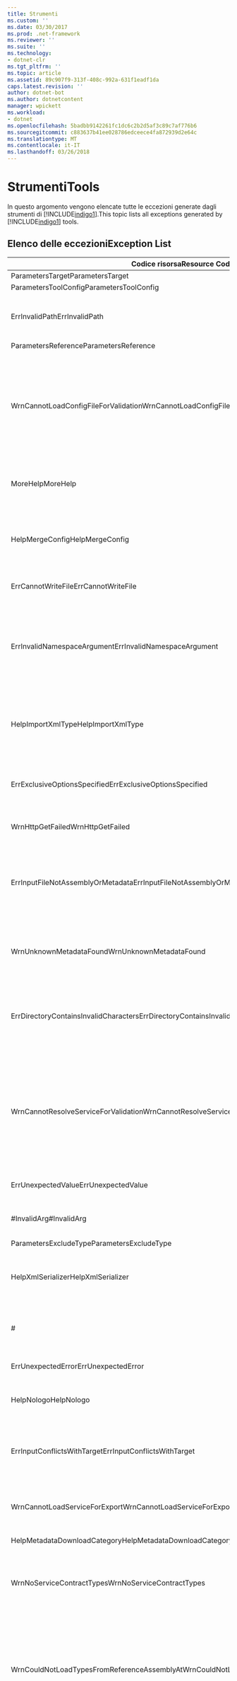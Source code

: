 ```yaml
---
title: Strumenti
ms.custom: ''
ms.date: 03/30/2017
ms.prod: .net-framework
ms.reviewer: ''
ms.suite: ''
ms.technology:
- dotnet-clr
ms.tgt_pltfrm: ''
ms.topic: article
ms.assetid: 89c907f9-313f-408c-992a-631f1eadf1da
caps.latest.revision: ''
author: dotnet-bot
ms.author: dotnetcontent
manager: wpickett
ms.workload:
- dotnet
ms.openlocfilehash: 5badbb9142261fc1dc6c2b2d5af3c89c7af776b6
ms.sourcegitcommit: c883637b41ee028786edceece4fa872939d2e64c
ms.translationtype: MT
ms.contentlocale: it-IT
ms.lasthandoff: 03/26/2018
---
```

# <a name="tools"></a><span data-ttu-id="0073a-102">Strumenti</span><span class="sxs-lookup"><span data-stu-id="0073a-102">Tools</span></span>
<span data-ttu-id="0073a-103">In questo argomento vengono elencate tutte le eccezioni generate dagli strumenti di [!INCLUDE[indigo1](../../../../../includes/indigo1-md.md)].</span><span class="sxs-lookup"><span data-stu-id="0073a-103">This topic lists all exceptions generated by [!INCLUDE[indigo1](../../../../../includes/indigo1-md.md)] tools.</span></span>  
  
## <a name="exception-list"></a><span data-ttu-id="0073a-104">Elenco delle eccezioni</span><span class="sxs-lookup"><span data-stu-id="0073a-104">Exception List</span></span>  
  
|<span data-ttu-id="0073a-105">Codice risorsa</span><span class="sxs-lookup"><span data-stu-id="0073a-105">Resource Code</span></span>|<span data-ttu-id="0073a-106">Stringa di risorsa</span><span class="sxs-lookup"><span data-stu-id="0073a-106">Resource String</span></span>|  
|-------------------|---------------------|  
|<span data-ttu-id="0073a-107">ParametersTarget</span><span class="sxs-lookup"><span data-stu-id="0073a-107">ParametersTarget</span></span>|<span data-ttu-id="0073a-108">\<enumerazione ></span><span class="sxs-lookup"><span data-stu-id="0073a-108">\<enum></span></span>|  
|<span data-ttu-id="0073a-109">ParametersToolConfig</span><span class="sxs-lookup"><span data-stu-id="0073a-109">ParametersToolConfig</span></span>|<span data-ttu-id="0073a-110">\<configFile></span><span class="sxs-lookup"><span data-stu-id="0073a-110">\<configFile></span></span>|  
|<span data-ttu-id="0073a-111">ErrInvalidPath</span><span class="sxs-lookup"><span data-stu-id="0073a-111">ErrInvalidPath</span></span>|<span data-ttu-id="0073a-112">Il percorso specificato non è valido.</span><span class="sxs-lookup"><span data-stu-id="0073a-112">The specified is an invalid path.</span></span> <span data-ttu-id="0073a-113">Controllare l'argomento specificato.</span><span class="sxs-lookup"><span data-stu-id="0073a-113">Check the specified argument.</span></span>|  
|<span data-ttu-id="0073a-114">ParametersReference</span><span class="sxs-lookup"><span data-stu-id="0073a-114">ParametersReference</span></span>|<span data-ttu-id="0073a-115">\<percorso del file ></span><span class="sxs-lookup"><span data-stu-id="0073a-115">\<file path></span></span>|  
|<span data-ttu-id="0073a-116">WrnCannotLoadConfigFileForValidation</span><span class="sxs-lookup"><span data-stu-id="0073a-116">WrnCannotLoadConfigFileForValidation</span></span>|<span data-ttu-id="0073a-117">Si è verificato un errore durante l'elaborazione del file di configurazione caricato dal percorso specificato.</span><span class="sxs-lookup"><span data-stu-id="0073a-117">An error occurred while processing the configuration file loaded from the specified location.</span></span> <span data-ttu-id="0073a-118">Non è possibile convalidare i servizi definiti in questo file di configurazione.</span><span class="sxs-lookup"><span data-stu-id="0073a-118">Services that are defined in this configuration file cannot be validated.</span></span>|  
|<span data-ttu-id="0073a-119">MoreHelp</span><span class="sxs-lookup"><span data-stu-id="0073a-119">MoreHelp</span></span>|<span data-ttu-id="0073a-120">Per ulteriori informazioni, digitare "svcutil" con gli argomenti specificati.</span><span class="sxs-lookup"><span data-stu-id="0073a-120">For more help, type "svcutil" with the specified arguments.</span></span>|  
|<span data-ttu-id="0073a-121">HelpMergeConfig</span><span class="sxs-lookup"><span data-stu-id="0073a-121">HelpMergeConfig</span></span>|<span data-ttu-id="0073a-122">Determina l'incorporazione della configurazione generata in un file esistente anziché la sovrascrittura del file esistente.</span><span class="sxs-lookup"><span data-stu-id="0073a-122">Causes the generated configuration to be merged into an existing file instead of overwriting the existing file.</span></span>|  
|<span data-ttu-id="0073a-123">ErrCannotWriteFile</span><span class="sxs-lookup"><span data-stu-id="0073a-123">ErrCannotWriteFile</span></span>|<span data-ttu-id="0073a-124">Non è possibile scrivere in un file di output.</span><span class="sxs-lookup"><span data-stu-id="0073a-124">Cannot write to an output file.</span></span>|  
|<span data-ttu-id="0073a-125">ErrInvalidNamespaceArgument</span><span class="sxs-lookup"><span data-stu-id="0073a-125">ErrInvalidNamespaceArgument</span></span>|<span data-ttu-id="0073a-126">Il valore non valido specificato è stato passato all'opzione specificata.</span><span class="sxs-lookup"><span data-stu-id="0073a-126">The specified invalid value was passed to the specified option.</span></span> <span data-ttu-id="0073a-127">Specificare una coppia spazio dei nomi di destinazione e spazio dei nomi CLR delimitata da virgole.</span><span class="sxs-lookup"><span data-stu-id="0073a-127">Specify a comma-separated target namespace and CLR namespace pair.</span></span>|  
|<span data-ttu-id="0073a-128">HelpImportXmlType</span><span class="sxs-lookup"><span data-stu-id="0073a-128">HelpImportXmlType</span></span>|<span data-ttu-id="0073a-129">Configura il serializzatore DataContract per l'importazione di tipi diversi da DataContract come tipi IXmlSerializable.</span><span class="sxs-lookup"><span data-stu-id="0073a-129">Configures the DataContract serializer to import non-DataContract types as IXmlSerializable types.</span></span>|  
|<span data-ttu-id="0073a-130">ErrExclusiveOptionsSpecified</span><span class="sxs-lookup"><span data-stu-id="0073a-130">ErrExclusiveOptionsSpecified</span></span>|<span data-ttu-id="0073a-131">È impossibile utilizzare l'opzione specificata se è stata indicata un'altra opzione.</span><span class="sxs-lookup"><span data-stu-id="0073a-131">The specified option cannot be used when the other specified option has been specified.</span></span>|  
|<span data-ttu-id="0073a-132">WrnHttpGetFailed</span><span class="sxs-lookup"><span data-stu-id="0073a-132">WrnHttpGetFailed</span></span>|<span data-ttu-id="0073a-133">Error GET HTTP con l'URI specificato.</span><span class="sxs-lookup"><span data-stu-id="0073a-133">HTTP GET Error with the specified URI.</span></span>|  
|<span data-ttu-id="0073a-134">ErrInputFileNotAssemblyOrMetadata</span><span class="sxs-lookup"><span data-stu-id="0073a-134">ErrInputFileNotAssemblyOrMetadata</span></span>|<span data-ttu-id="0073a-135">Il file nel percorso specificato letto tramite l'argomento di input indicato non sembra essere un file di metadati XML né un assembly valido.</span><span class="sxs-lookup"><span data-stu-id="0073a-135">The file at the specified location read via the specified input argument does not appear to be an XML metadata file or a valid assembly.</span></span>|  
|<span data-ttu-id="0073a-136">WrnUnknownMetadataFound</span><span class="sxs-lookup"><span data-stu-id="0073a-136">WrnUnknownMetadataFound</span></span>|<span data-ttu-id="0073a-137">È impossibile salvare un documento dei metadati non riconosciuto del tipo specificato.</span><span class="sxs-lookup"><span data-stu-id="0073a-137">Cannot save unrecognized metadata document of the specified type.</span></span>|  
|<span data-ttu-id="0073a-138">ErrDirectoryContainsInvalidCharacters</span><span class="sxs-lookup"><span data-stu-id="0073a-138">ErrDirectoryContainsInvalidCharacters</span></span>|<span data-ttu-id="0073a-139">Il valore non valido specificato è stato passato all'opzione specificata.</span><span class="sxs-lookup"><span data-stu-id="0073a-139">The specified invalid value was passed to the specified option.</span></span> <span data-ttu-id="0073a-140">Il carattere indicato non è consentito in un percorso.</span><span class="sxs-lookup"><span data-stu-id="0073a-140">The specified character is not permitted in a path.</span></span>|  
|<span data-ttu-id="0073a-141">WrnCannotResolveServiceForValidation</span><span class="sxs-lookup"><span data-stu-id="0073a-141">WrnCannotResolveServiceForValidation</span></span>|<span data-ttu-id="0073a-142">È impossibile caricare un servizio con il configName specificato.</span><span class="sxs-lookup"><span data-stu-id="0073a-142">Unable to load a service with the specified configName.</span></span> <span data-ttu-id="0073a-143">Per convalidare un servizio, specificare l'assembly contenente il tipo di servizio e un eseguibile con la configurazione per questo servizio.</span><span class="sxs-lookup"><span data-stu-id="0073a-143">To validate a service, provide both the assembly that contains the service type and an executable with the configuration for this service.</span></span>|  
|<span data-ttu-id="0073a-144">ErrUnexpectedValue</span><span class="sxs-lookup"><span data-stu-id="0073a-144">ErrUnexpectedValue</span></span>|<span data-ttu-id="0073a-145">L'opzione specificata non supporta valori.</span><span class="sxs-lookup"><span data-stu-id="0073a-145">The specified option does not support any values.</span></span>|  
|<span data-ttu-id="0073a-146">#InvalidArg</span><span class="sxs-lookup"><span data-stu-id="0073a-146">#InvalidArg</span></span>|<span data-ttu-id="0073a-147">Nell'oggetto specificato è contenuto un argomento non valido.</span><span class="sxs-lookup"><span data-stu-id="0073a-147">The specified contains an invalid argument.</span></span>|  
|<span data-ttu-id="0073a-148">ParametersExcludeType</span><span class="sxs-lookup"><span data-stu-id="0073a-148">ParametersExcludeType</span></span>|<span data-ttu-id="0073a-149">\<type></span><span class="sxs-lookup"><span data-stu-id="0073a-149">\<type></span></span>|  
|<span data-ttu-id="0073a-150">HelpXmlSerializer</span><span class="sxs-lookup"><span data-stu-id="0073a-150">HelpXmlSerializer</span></span>|<span data-ttu-id="0073a-151">Generare tipi di dati che utilizzano XmlSerializer per la serializzazione e la deserializzazione.</span><span class="sxs-lookup"><span data-stu-id="0073a-151">Generate data types that use the XmlSerializer for serialization and deserialization.</span></span>|  
|#|---------------------------------------------------------------------------------------------------------------------=|  
|<span data-ttu-id="0073a-152">ErrUnexpectedError</span><span class="sxs-lookup"><span data-stu-id="0073a-152">ErrUnexpectedError</span></span>|<span data-ttu-id="0073a-153">Si è verificato un errore nello strumento.</span><span class="sxs-lookup"><span data-stu-id="0073a-153">An error occurred in the tool.</span></span>|  
|<span data-ttu-id="0073a-154">HelpNologo</span><span class="sxs-lookup"><span data-stu-id="0073a-154">HelpNologo</span></span>|<span data-ttu-id="0073a-155">Le informazioni di copyright e il messaggio di avvio non sono visualizzati.</span><span class="sxs-lookup"><span data-stu-id="0073a-155">The copyright and banner message is suppressed.</span></span>|  
|<span data-ttu-id="0073a-156">ErrInputConflictsWithTarget</span><span class="sxs-lookup"><span data-stu-id="0073a-156">ErrInputConflictsWithTarget</span></span>|<span data-ttu-id="0073a-157">Il tipo di input letto dall'opzione specificata non è supportato con l'opzione indicata impostata sul valore dato.</span><span class="sxs-lookup"><span data-stu-id="0073a-157">The type of input read from the specified is not supported with the specified option set to the specified value.</span></span>|  
|<span data-ttu-id="0073a-158">WrnCannotLoadServiceForExport</span><span class="sxs-lookup"><span data-stu-id="0073a-158">WrnCannotLoadServiceForExport</span></span>|<span data-ttu-id="0073a-159">Si è verificato un errore durante il caricamento del tipo di servizio da esportare.</span><span class="sxs-lookup"><span data-stu-id="0073a-159">An error occurred while loading the service type to be exported.</span></span>|  
|<span data-ttu-id="0073a-160">HelpMetadataDownloadCategory</span><span class="sxs-lookup"><span data-stu-id="0073a-160">HelpMetadataDownloadCategory</span></span>|<span data-ttu-id="0073a-161">- = DOWNLOAD DEI METADATI = -</span><span class="sxs-lookup"><span data-stu-id="0073a-161">-= METADATA DOWNLOAD =-</span></span>|  
|<span data-ttu-id="0073a-162">WrnNoServiceContractTypes</span><span class="sxs-lookup"><span data-stu-id="0073a-162">WrnNoServiceContractTypes</span></span>|<span data-ttu-id="0073a-163">È impossibile generare tipi XmlSerializer per l'assembly specificato.</span><span class="sxs-lookup"><span data-stu-id="0073a-163">Cannot generate XmlSerializer types for the specified assembly.</span></span> <span data-ttu-id="0073a-164">Nessun tipo di contratto di servizio trovato.</span><span class="sxs-lookup"><span data-stu-id="0073a-164">No service contract types were found.</span></span>|  
|<span data-ttu-id="0073a-165">WrnCouldNotLoadTypesFromReferenceAssemblyAt</span><span class="sxs-lookup"><span data-stu-id="0073a-165">WrnCouldNotLoadTypesFromReferenceAssemblyAt</span></span>|<span data-ttu-id="0073a-166">Si è verificato un errore durante il caricamento di tipi in un assembly caricato dal percorso specificato.</span><span class="sxs-lookup"><span data-stu-id="0073a-166">An error occurred while loading types in an assembly that was loaded from the specified.</span></span> <span data-ttu-id="0073a-167">Alcuni tipi contenuti nell'assembly non sono stati caricati e non sono disponibli per lo strumento.</span><span class="sxs-lookup"><span data-stu-id="0073a-167">Some types in the assembly cannot be loaded and are unavailable to the tool.</span></span>|  
|<span data-ttu-id="0073a-168">ErrDirectoryPointsToAFile</span><span class="sxs-lookup"><span data-stu-id="0073a-168">ErrDirectoryPointsToAFile</span></span>|<span data-ttu-id="0073a-169">Il valore non valido specificato è stato passato all'opzione specificata.</span><span class="sxs-lookup"><span data-stu-id="0073a-169">The specified invalid value was passed to the specified option.</span></span> <span data-ttu-id="0073a-170">Il valore specificato è un percorso a un file.</span><span class="sxs-lookup"><span data-stu-id="0073a-170">The specified value is a path to a file.</span></span>|  
|<span data-ttu-id="0073a-171">Error</span><span class="sxs-lookup"><span data-stu-id="0073a-171">Error</span></span>|<span data-ttu-id="0073a-172">Errore:</span><span class="sxs-lookup"><span data-stu-id="0073a-172">Error:</span></span>|  
|<span data-ttu-id="0073a-173">ErrDuplicateReferenceValues</span><span class="sxs-lookup"><span data-stu-id="0073a-173">ErrDuplicateReferenceValues</span></span>|<span data-ttu-id="0073a-174">L'assembly specificato è stato caricato due volte utilizzando l'opzione indicata.</span><span class="sxs-lookup"><span data-stu-id="0073a-174">The specified assembly was loaded twice using the specified option.</span></span> <span data-ttu-id="0073a-175">Un assembly può essere usato come riferimento solo una volta.</span><span class="sxs-lookup"><span data-stu-id="0073a-175">An assembly can only be reference once.</span></span>|  
|<span data-ttu-id="0073a-176">WrnNoXmlSerializerOperationBehavior</span><span class="sxs-lookup"><span data-stu-id="0073a-176">WrnNoXmlSerializerOperationBehavior</span></span>|<span data-ttu-id="0073a-177">È impossibile generare XmlSerializer per l'assembly specificato.</span><span class="sxs-lookup"><span data-stu-id="0073a-177">Cannot generate XmlSerializer for the specified assembly.</span></span> <span data-ttu-id="0073a-178">Nessun contratto di servizio nell'assembly dispone di un'operazione con XmlSerializerOperationBehavior.</span><span class="sxs-lookup"><span data-stu-id="0073a-178">No service contract in the assembly has an operation with XmlSerializerOperationBehavior.</span></span>|  
|<span data-ttu-id="0073a-179">ErrCannotCreateDirectory</span><span class="sxs-lookup"><span data-stu-id="0073a-179">ErrCannotCreateDirectory</span></span>|<span data-ttu-id="0073a-180">È impossibile creare la directory specificata.</span><span class="sxs-lookup"><span data-stu-id="0073a-180">Cannot create the specified directory.</span></span>|  
|<span data-ttu-id="0073a-181">ErrCouldNotLoadTypesFromAssemblyAt</span><span class="sxs-lookup"><span data-stu-id="0073a-181">ErrCouldNotLoadTypesFromAssemblyAt</span></span>|<span data-ttu-id="0073a-182">È impossibile caricare tutti i tipi nell'assembly specificato.</span><span class="sxs-lookup"><span data-stu-id="0073a-182">Cannot load any types in the specified assembly.</span></span>|  
|<span data-ttu-id="0073a-183">ErrUnknownSwitch</span><span class="sxs-lookup"><span data-stu-id="0073a-183">ErrUnknownSwitch</span></span>|<span data-ttu-id="0073a-184">L'opzione specificata non è riconosciuta.</span><span class="sxs-lookup"><span data-stu-id="0073a-184">The specified switch is an unrecognized option.</span></span>|  
|<span data-ttu-id="0073a-185">Logo</span><span class="sxs-lookup"><span data-stu-id="0073a-185">Logo</span></span>|<span data-ttu-id="0073a-186">Il logo dello strumento è "Microsoft ® Servizio Modello Metadati Strumento" con numero di versione.</span><span class="sxs-lookup"><span data-stu-id="0073a-186">The logo of the tool is "Microsoft ® Service Model Metadata Tool" with version.</span></span>|  
|<span data-ttu-id="0073a-187">NoCodeWasGenerated</span><span class="sxs-lookup"><span data-stu-id="0073a-187">NoCodeWasGenerated</span></span>|<span data-ttu-id="0073a-188">Il codice non è stato generato.</span><span class="sxs-lookup"><span data-stu-id="0073a-188">No code was generated.</span></span><br /><br /> <span data-ttu-id="0073a-189">Se si stava tentando di creare un client, ciò può essere dovuto al fatto che i documenti dei metadati non contengono contratti o servizi validi</span><span class="sxs-lookup"><span data-stu-id="0073a-189">If you were trying to generate a client, this could be because the metadata documents did not contain any valid contracts or services</span></span><br /><br /> <span data-ttu-id="0073a-190">oppure tutti i contratti/servizi sono presenti negli assembly di riferimento.</span><span class="sxs-lookup"><span data-stu-id="0073a-190">or because all contracts/services were discovered to exist in reference assemblies.</span></span> <span data-ttu-id="0073a-191">Verificare di aver passato tutti i documenti dei metadati allo strumento.</span><span class="sxs-lookup"><span data-stu-id="0073a-191">Verify that you passed all the metadata documents to the tool.</span></span>|  
|<span data-ttu-id="0073a-192">WrnUnableToLoadContractForSGen</span><span class="sxs-lookup"><span data-stu-id="0073a-192">WrnUnableToLoadContractForSGen</span></span>|<span data-ttu-id="0073a-193">Si è verificato un errore durante il caricamento di un tipo di contratto.</span><span class="sxs-lookup"><span data-stu-id="0073a-193">An error occurred while loading a contract type.</span></span> <span data-ttu-id="0073a-194">È impossibile generare il tipo XmlSerializer per questo contratto.</span><span class="sxs-lookup"><span data-stu-id="0073a-194">Cannot generate the XmlSerializer type for this contract.</span></span> <span data-ttu-id="0073a-195">Il tipo e i dettagli sono specificati.</span><span class="sxs-lookup"><span data-stu-id="0073a-195">The type and details are specified.</span></span>|  
|<span data-ttu-id="0073a-196">WrnOptionConflictsWithInput</span><span class="sxs-lookup"><span data-stu-id="0073a-196">WrnOptionConflictsWithInput</span></span>|<span data-ttu-id="0073a-197">È impossibile utilizzare l'opzione specificata con più assembly di input.</span><span class="sxs-lookup"><span data-stu-id="0073a-197">The specified option cannot be used with multiple input assemblies.</span></span> <span data-ttu-id="0073a-198">L'opzione specificata viene ignorata.</span><span class="sxs-lookup"><span data-stu-id="0073a-198">The specified option is ignored.</span></span>|  
|<span data-ttu-id="0073a-199">ErrUnableToImportMetadata</span><span class="sxs-lookup"><span data-stu-id="0073a-199">ErrUnableToImportMetadata</span></span>|<span data-ttu-id="0073a-200">Si è verificato un errore critico durante il tentativo di importazione dei metadati.</span><span class="sxs-lookup"><span data-stu-id="0073a-200">A critical error occurred while attempting to import metadata.</span></span>|  
|<span data-ttu-id="0073a-201">ErrInvalidSerializer</span><span class="sxs-lookup"><span data-stu-id="0073a-201">ErrInvalidSerializer</span></span>|<span data-ttu-id="0073a-202">Un valore non valido del serializzatore è stato passato all'opzione specificata.</span><span class="sxs-lookup"><span data-stu-id="0073a-202">An invalid serializer value was passed to the specified option.</span></span> <span data-ttu-id="0073a-203">I serializzatori supportati sono specificati.</span><span class="sxs-lookup"><span data-stu-id="0073a-203">The supported serializers are specified.</span></span>|  
|<span data-ttu-id="0073a-204">SavingDownloadedMetadata</span><span class="sxs-lookup"><span data-stu-id="0073a-204">SavingDownloadedMetadata</span></span>|<span data-ttu-id="0073a-205">Salvataggio dei file di metadati scaricati in corso.</span><span class="sxs-lookup"><span data-stu-id="0073a-205">Saving downloaded metadata files...</span></span>|  
|<span data-ttu-id="0073a-206">WrnNoConfigForServices</span><span class="sxs-lookup"><span data-stu-id="0073a-206">WrnNoConfigForServices</span></span>|<span data-ttu-id="0073a-207">Nessuno degli assembly passati sono file eseguibili con file di configurazione oppure nessuno dei file di configurazione contiene servizi con il nome di configurazione specificato.</span><span class="sxs-lookup"><span data-stu-id="0073a-207">None of the assemblies passed were executables with configuration file or none of the configuration files contained services with the specified configuration name.</span></span>|  
|<span data-ttu-id="0073a-208">ErrInputConflictsWithOption</span><span class="sxs-lookup"><span data-stu-id="0073a-208">ErrInputConflictsWithOption</span></span>|<span data-ttu-id="0073a-209">L'input letto dall'opzione specificata non può essere utilizzato con l'opzione indicata perché implica modalità diverse di funzionamento dello strumento.</span><span class="sxs-lookup"><span data-stu-id="0073a-209">The input read from the specified cannot be used with the specified option because they imply different modes of tool operation.</span></span>|  
|<span data-ttu-id="0073a-210">ErrUnableToExportEndpoints</span><span class="sxs-lookup"><span data-stu-id="0073a-210">ErrUnableToExportEndpoints</span></span>|<span data-ttu-id="0073a-211">Si è verificato un errore durante l'esportazione del tipo di servizio specificato.</span><span class="sxs-lookup"><span data-stu-id="0073a-211">An error occurred while exporting the specified service type.</span></span>|  
|<span data-ttu-id="0073a-212">ErrInputSchemaParseError</span><span class="sxs-lookup"><span data-stu-id="0073a-212">ErrInputSchemaParseError</span></span>|<span data-ttu-id="0073a-213">Si è verificato un errore di analisi dell'XML Schema durante la lettura dell'elemento specificato.</span><span class="sxs-lookup"><span data-stu-id="0073a-213">An XML schema parsing error occurred while reading the specified.</span></span> <span data-ttu-id="0073a-214">Verificare che il formato del file XML sia corretto e valido.</span><span class="sxs-lookup"><span data-stu-id="0073a-214">Verify that the XML is both well-formed and valid.</span></span>|  
|<span data-ttu-id="0073a-215">ErrInputPolicyParseError</span><span class="sxs-lookup"><span data-stu-id="0073a-215">ErrInputPolicyParseError</span></span>|<span data-ttu-id="0073a-216">Si è verificato un errore di analisi WS-Policy durante la lettura dell'elemento specificato.</span><span class="sxs-lookup"><span data-stu-id="0073a-216">A WS-Policy parsing error occurred while reading the specified.</span></span> <span data-ttu-id="0073a-217">Verificare che il formato del file XML sia corretto e valido.</span><span class="sxs-lookup"><span data-stu-id="0073a-217">Verify that the XML is both well-formed and valid.</span></span>|  
|<span data-ttu-id="0073a-218">ErrUnableToLoadReferenceType</span><span class="sxs-lookup"><span data-stu-id="0073a-218">ErrUnableToLoadReferenceType</span></span>|<span data-ttu-id="0073a-219">Si è verificato un errore durante il caricamento di un tipo di contratto di riferimento.</span><span class="sxs-lookup"><span data-stu-id="0073a-219">An error occurred while loading a referenced contract type.</span></span> <span data-ttu-id="0073a-220">Il tipo specificato viene ignorato.</span><span class="sxs-lookup"><span data-stu-id="0073a-220">This specified type is ignored.</span></span>|  
|<span data-ttu-id="0073a-221">WrnCannotLoadServiceForValidation</span><span class="sxs-lookup"><span data-stu-id="0073a-221">WrnCannotLoadServiceForValidation</span></span>|<span data-ttu-id="0073a-222">Si è verificato un errore durante il caricamento del servizio da convalidare.</span><span class="sxs-lookup"><span data-stu-id="0073a-222">An error occurred while loading the service to be validated.</span></span> <span data-ttu-id="0073a-223">Il tipo e i dettagli sono specificati.</span><span class="sxs-lookup"><span data-stu-id="0073a-223">The type and details are specified.</span></span>|  
|<span data-ttu-id="0073a-224">HelpCodeGenerationCategory</span><span class="sxs-lookup"><span data-stu-id="0073a-224">HelpCodeGenerationCategory</span></span>|<span data-ttu-id="0073a-225">-= GENERAZIONE DI CODICE =-</span><span class="sxs-lookup"><span data-stu-id="0073a-225">-= CODE GENERATION =-</span></span>|  
|<span data-ttu-id="0073a-226">RetreivingMetadataWithMexAndDisco</span><span class="sxs-lookup"><span data-stu-id="0073a-226">RetreivingMetadataWithMexAndDisco</span></span>|<span data-ttu-id="0073a-227">Tentativo di download dei metadati dalla posizione specificata utilizzando WS-Metadati Exchange o DISCO.</span><span class="sxs-lookup"><span data-stu-id="0073a-227">Attempting to download metadata from the specified using WS-Metadata Exchange or DISCO.</span></span>|  
|<span data-ttu-id="0073a-228">ErrGeneralSchemaValidation</span><span class="sxs-lookup"><span data-stu-id="0073a-228">ErrGeneralSchemaValidation</span></span>|<span data-ttu-id="0073a-229">Si è verificato un errore durante la verifica di schemi XML generati durante l'esportazione.</span><span class="sxs-lookup"><span data-stu-id="0073a-229">An error occurred while verifying XML schemas that were generated during export.</span></span>|  
|<span data-ttu-id="0073a-230">ParametersDirectory</span><span class="sxs-lookup"><span data-stu-id="0073a-230">ParametersDirectory</span></span>|<span data-ttu-id="0073a-231">\<directory></span><span class="sxs-lookup"><span data-stu-id="0073a-231">\<directory></span></span>|  
|<span data-ttu-id="0073a-232">ErrCannotLoadSpecifiedType</span><span class="sxs-lookup"><span data-stu-id="0073a-232">ErrCannotLoadSpecifiedType</span></span>|<span data-ttu-id="0073a-233">Nessun tipo può essere caricato per il valore specificato passato all'opzione indicata.</span><span class="sxs-lookup"><span data-stu-id="0073a-233">No type can be loaded for the specified value that was passed to the specified option.</span></span> <span data-ttu-id="0073a-234">Assicurarsi che l'assembly al quale appartiene questo tipo venga specificato utilizzando l'opzione indicata.</span><span class="sxs-lookup"><span data-stu-id="0073a-234">Ensure that the assembly that this type belongs to is specified using the specified option.</span></span>|  
|<span data-ttu-id="0073a-235">ErrOptionModeConflict</span><span class="sxs-lookup"><span data-stu-id="0073a-235">ErrOptionModeConflict</span></span>|<span data-ttu-id="0073a-236">L'opzione specificata non può essere utilizzata con l'altra opzione perché implicano tipi di output diversi.</span><span class="sxs-lookup"><span data-stu-id="0073a-236">The specified option cannot be used with the specified option because they imply different output types.</span></span>|  
|<span data-ttu-id="0073a-237">ErrIsNotAnAssembly</span><span class="sxs-lookup"><span data-stu-id="0073a-237">ErrIsNotAnAssembly</span></span>|<span data-ttu-id="0073a-238">È stato impossibile caricare l'elemento specificato come assembly.</span><span class="sxs-lookup"><span data-stu-id="0073a-238">Cannot load the specified as an assembly.</span></span> <span data-ttu-id="0073a-239">Verificare che il file sia un assembly .NET.</span><span class="sxs-lookup"><span data-stu-id="0073a-239">Verify that this file is a .NET assembly.</span></span>|  
|<span data-ttu-id="0073a-240">ErrInputConflictsWithMode</span><span class="sxs-lookup"><span data-stu-id="0073a-240">ErrInputConflictsWithMode</span></span>|<span data-ttu-id="0073a-241">L'input letto dall'elemento specificato non è coerente con le altre opzioni.</span><span class="sxs-lookup"><span data-stu-id="0073a-241">The input read from the specified is inconsistent with other options.</span></span>|  
|<span data-ttu-id="0073a-242">ErrDuplicateValuePassedToTypeArg</span><span class="sxs-lookup"><span data-stu-id="0073a-242">ErrDuplicateValuePassedToTypeArg</span></span>|<span data-ttu-id="0073a-243">Il valore specificato è stato passato più volte all'opzione indicata.</span><span class="sxs-lookup"><span data-stu-id="0073a-243">The specified value was passed to the specified option multiple times.</span></span> <span data-ttu-id="0073a-244">Ogni tipo può essere specificato una sola volta.</span><span class="sxs-lookup"><span data-stu-id="0073a-244">Each type can be specified only once.</span></span>|  
|<span data-ttu-id="0073a-245">ErrInputEPRFileParseError</span><span class="sxs-lookup"><span data-stu-id="0073a-245">ErrInputEPRFileParseError</span></span>|<span data-ttu-id="0073a-246">È impossibile leggere il riferimento all'endpoint dall'elemento specificato.</span><span class="sxs-lookup"><span data-stu-id="0073a-246">Cannot read the endpoint reference from the specified.</span></span> <span data-ttu-id="0073a-247">Verificare che il formato del file XML sia corretto e valido.</span><span class="sxs-lookup"><span data-stu-id="0073a-247">Verify that the XML is both well-formed and valid.</span></span>|  
|<span data-ttu-id="0073a-248">ErrCouldNotCreateCodeProvider</span><span class="sxs-lookup"><span data-stu-id="0073a-248">ErrCouldNotCreateCodeProvider</span></span>|<span data-ttu-id="0073a-249">È impossibile creare un provider di codice per il valore specificato, passato all'argomento /{1}.</span><span class="sxs-lookup"><span data-stu-id="0073a-249">A code provider cannot be created for the specified value, that was passed to the /{1} argument.</span></span> <span data-ttu-id="0073a-250">Verificare che il provider di codice sia installato e configurato correttamente.</span><span class="sxs-lookup"><span data-stu-id="0073a-250">Verify that the code provider is properly installed and configured.</span></span>|  
|<span data-ttu-id="0073a-251">ErrPathTooLongDirOnly</span><span class="sxs-lookup"><span data-stu-id="0073a-251">ErrPathTooLongDirOnly</span></span>|<span data-ttu-id="0073a-252">Il percorso risultante specificato è troppo lungo.</span><span class="sxs-lookup"><span data-stu-id="0073a-252">The resultant specified path is too long.</span></span> <span data-ttu-id="0073a-253">Consultare l'argomento specificato.</span><span class="sxs-lookup"><span data-stu-id="0073a-253">Review the specified argument.</span></span>|  
|<span data-ttu-id="0073a-254">HelpDataContractSerializer</span><span class="sxs-lookup"><span data-stu-id="0073a-254">HelpDataContractSerializer</span></span>|<span data-ttu-id="0073a-255">Generare tipi di dati che utilizzano DataContract Serializer per la serializzazione e la deserializzazione.</span><span class="sxs-lookup"><span data-stu-id="0073a-255">Generate data types that use the DataContract Serializer for serialization and deserialization.</span></span>|  
|<span data-ttu-id="0073a-256">ErrUnableToExportEndpoint</span><span class="sxs-lookup"><span data-stu-id="0073a-256">ErrUnableToExportEndpoint</span></span>|<span data-ttu-id="0073a-257">Si è verificato un errore durante l'esportazione del nome dell'endpoint specificato nello spazio dei nomi indicato nel tipo di servizio specificato trovato nel file di configurazione caricato per l'assembly.</span><span class="sxs-lookup"><span data-stu-id="0073a-257">An error occurred while exporting the specified  endpoint name in the specified namespace in the specified  service type found in the configuration file loaded for the assembly.</span></span>|  
|<span data-ttu-id="0073a-258">HelpUsage1</span><span class="sxs-lookup"><span data-stu-id="0073a-258">HelpUsage1</span></span>|<span data-ttu-id="0073a-259">Visualizza l'utilizzo della Guida.</span><span class="sxs-lookup"><span data-stu-id="0073a-259">Displays help usage.</span></span>|  
|<span data-ttu-id="0073a-260">HelpUsage2</span><span class="sxs-lookup"><span data-stu-id="0073a-260">HelpUsage2</span></span>|<span data-ttu-id="0073a-261">Visualizza l'utilizzo della Guida.</span><span class="sxs-lookup"><span data-stu-id="0073a-261">Displays help usage.</span></span>|  
|<span data-ttu-id="0073a-262">HelpUsage3</span><span class="sxs-lookup"><span data-stu-id="0073a-262">HelpUsage3</span></span>|<span data-ttu-id="0073a-263">Visualizza l'utilizzo della Guida.</span><span class="sxs-lookup"><span data-stu-id="0073a-263">Displays help usage.</span></span>|  
|<span data-ttu-id="0073a-264">HelpUsage4</span><span class="sxs-lookup"><span data-stu-id="0073a-264">HelpUsage4</span></span>|<span data-ttu-id="0073a-265">Visualizza l'utilizzo della Guida.</span><span class="sxs-lookup"><span data-stu-id="0073a-265">Displays help usage.</span></span>|  
|<span data-ttu-id="0073a-266">HelpUsage5</span><span class="sxs-lookup"><span data-stu-id="0073a-266">HelpUsage5</span></span>|<span data-ttu-id="0073a-267">Visualizza l'utilizzo della Guida.</span><span class="sxs-lookup"><span data-stu-id="0073a-267">Displays help usage.</span></span>|  
|<span data-ttu-id="0073a-268">ErrDirectoryNotFound</span><span class="sxs-lookup"><span data-stu-id="0073a-268">ErrDirectoryNotFound</span></span>|<span data-ttu-id="0073a-269">Non è possibile trovare la directory specificata.</span><span class="sxs-lookup"><span data-stu-id="0073a-269">The specified directory cannot be found.</span></span> <span data-ttu-id="0073a-270">Verificare che la directory esista e che si disponga delle autorizzazioni appropriate per accedervi.</span><span class="sxs-lookup"><span data-stu-id="0073a-270">Verify that the directory exists and that you have the appropriate permissions to read it.</span></span>|  
|<span data-ttu-id="0073a-271">ErrUnableToLoadFile</span><span class="sxs-lookup"><span data-stu-id="0073a-271">ErrUnableToLoadFile</span></span>|<span data-ttu-id="0073a-272">È impossibile leggere il file specificato.</span><span class="sxs-lookup"><span data-stu-id="0073a-272">Cannot read the specified file.</span></span>|  
|<span data-ttu-id="0073a-273">ErrNoFilesFound</span><span class="sxs-lookup"><span data-stu-id="0073a-273">ErrNoFilesFound</span></span>|<span data-ttu-id="0073a-274">Il percorso di input specificato non sembra fare riferimento ad alcun file esistente.</span><span class="sxs-lookup"><span data-stu-id="0073a-274">The specified input path does not appear to refer to any existing files.</span></span>|  
|<span data-ttu-id="0073a-275">ParametersConfig</span><span class="sxs-lookup"><span data-stu-id="0073a-275">ParametersConfig</span></span>|<span data-ttu-id="0073a-276">\<configFile></span><span class="sxs-lookup"><span data-stu-id="0073a-276">\<configFile></span></span>|  
|<span data-ttu-id="0073a-277">ErrDirectoryInsteadOfFile</span><span class="sxs-lookup"><span data-stu-id="0073a-277">ErrDirectoryInsteadOfFile</span></span>|<span data-ttu-id="0073a-278">Il percorso di input specificato sembra essere una directory.</span><span class="sxs-lookup"><span data-stu-id="0073a-278">The specified input path appears to be a directory.</span></span> <span data-ttu-id="0073a-279">Deve essere un URL o un percorso di file.</span><span class="sxs-lookup"><span data-stu-id="0073a-279">Input must be either URLs or file paths.</span></span>|  
|<span data-ttu-id="0073a-280">HelpConfig</span><span class="sxs-lookup"><span data-stu-id="0073a-280">HelpConfig</span></span>|<span data-ttu-id="0073a-281">Indica agli strumenti di generare un file di configurazione con il nome fornito.</span><span class="sxs-lookup"><span data-stu-id="0073a-281">Instructs the tools to generate a configuration file with the name provided.</span></span> <span data-ttu-id="0073a-282">Impostazione predefinita: output.config.</span><span class="sxs-lookup"><span data-stu-id="0073a-282">Default: output.config.</span></span>|  
|<span data-ttu-id="0073a-283">ErrSingleUseSwitch</span><span class="sxs-lookup"><span data-stu-id="0073a-283">ErrSingleUseSwitch</span></span>|<span data-ttu-id="0073a-284">L'opzione specificata non può essere indicata più volte.</span><span class="sxs-lookup"><span data-stu-id="0073a-284">The specified option cannot be specified multiple times.</span></span>|  
|<span data-ttu-id="0073a-285">Avviso</span><span class="sxs-lookup"><span data-stu-id="0073a-285">Warning</span></span>|<span data-ttu-id="0073a-286">Avviso:</span><span class="sxs-lookup"><span data-stu-id="0073a-286">Warning:</span></span>|  
|<span data-ttu-id="0073a-287">WrnAmbiguousServiceConfig</span><span class="sxs-lookup"><span data-stu-id="0073a-287">WrnAmbiguousServiceConfig</span></span>|<span data-ttu-id="0073a-288">Sono state trovate più configurazioni del servizio con il nome di configurazione specificato e vengono specificati gli assembly seguenti.</span><span class="sxs-lookup"><span data-stu-id="0073a-288">Multiple service configurations were found with the specified configuration name, the following assemblies are specified.</span></span>|  
|<span data-ttu-id="0073a-289">ErrInvalidInputPath</span><span class="sxs-lookup"><span data-stu-id="0073a-289">ErrInvalidInputPath</span></span>|<span data-ttu-id="0073a-290">Il percorso di input specificato non sembra fare riferimento ad alcun file esistente e non sembra essere un URI valido.</span><span class="sxs-lookup"><span data-stu-id="0073a-290">The specified input path does not appear to refer to any existing files and does not appear to be a valid URI.</span></span>|  
|<span data-ttu-id="0073a-291">ErrUnableToLoadInputs</span><span class="sxs-lookup"><span data-stu-id="0073a-291">ErrUnableToLoadInputs</span></span>|<span data-ttu-id="0073a-292">Si è verificato un errore durante la lettura dei metadati caricati.</span><span class="sxs-lookup"><span data-stu-id="0073a-292">An error occurred while reading the loaded metadata.</span></span>|  
|<span data-ttu-id="0073a-293">GeneratingSerializer</span><span class="sxs-lookup"><span data-stu-id="0073a-293">GeneratingSerializer</span></span>|<span data-ttu-id="0073a-294">Creazione di serializzatori XML in corso.</span><span class="sxs-lookup"><span data-stu-id="0073a-294">Generating XML serializers...</span></span>|  
|<span data-ttu-id="0073a-295">HelpToolConfig</span><span class="sxs-lookup"><span data-stu-id="0073a-295">HelpToolConfig</span></span>|<span data-ttu-id="0073a-296">File di configurazione personalizzato da utilizzare al posto del file di configurazione dell'applicazione.</span><span class="sxs-lookup"><span data-stu-id="0073a-296">Custom configuration file to use in place of the application configuration file.</span></span> <span data-ttu-id="0073a-297">Può essere utilizzato per modificare la configurazione dei metadati o registrare estensioni di configurazione senza alterare il file di configurazione dello strumento.</span><span class="sxs-lookup"><span data-stu-id="0073a-297">This can be used to change the metadata configuration or register configuration extensions without altering the tool's configuration file.</span></span>|  
|<span data-ttu-id="0073a-298">ErrValidateInvalidUse</span><span class="sxs-lookup"><span data-stu-id="0073a-298">ErrValidateInvalidUse</span></span>|<span data-ttu-id="0073a-299">Non è possibile utilizzare l'opzione specificata con l'opzione indicata.</span><span class="sxs-lookup"><span data-stu-id="0073a-299">The specified option cannot be used with the specified option.</span></span>|  
|<span data-ttu-id="0073a-300">WrnWSMExFailed</span><span class="sxs-lookup"><span data-stu-id="0073a-300">WrnWSMExFailed</span></span>|<span data-ttu-id="0073a-301">Errore WS-Metadati Exchange con l'URI specificato.</span><span class="sxs-lookup"><span data-stu-id="0073a-301">WS-Metadata Exchange Error with the specified URI.</span></span>|  
|<span data-ttu-id="0073a-302">HelpNoconfig</span><span class="sxs-lookup"><span data-stu-id="0073a-302">HelpNoconfig</span></span>|<span data-ttu-id="0073a-303">Non generare la configurazione.</span><span class="sxs-lookup"><span data-stu-id="0073a-303">Do not generate configuration.</span></span>|  
|<span data-ttu-id="0073a-304">HelpCodeGenerationDescription</span><span class="sxs-lookup"><span data-stu-id="0073a-304">HelpCodeGenerationDescription</span></span>|<span data-ttu-id="0073a-305">L'elemento specificato è in grado di generare contratti di servizio, client e tipi di dati dai documenti dei metadati.</span><span class="sxs-lookup"><span data-stu-id="0073a-305">The specified can generate service contracts, clients and data types from metadata documents.</span></span>|  
|<span data-ttu-id="0073a-306">HelpTargetMetadata</span><span class="sxs-lookup"><span data-stu-id="0073a-306">HelpTargetMetadata</span></span>|<span data-ttu-id="0073a-307">Metadati di output.</span><span class="sxs-lookup"><span data-stu-id="0073a-307">Output metadata.</span></span> <span data-ttu-id="0073a-308">Se l'input è un URL, Svcutil.exe salva i metadati su disco e non genera codice.</span><span class="sxs-lookup"><span data-stu-id="0073a-308">If the input is a URL, Svcutil.exe saves the metadata to disk and does not generate code.</span></span> <span data-ttu-id="0073a-309">Se l'input è uno o più assembly, Svcutil.exe genera metadati dai tipi negli assembly.</span><span class="sxs-lookup"><span data-stu-id="0073a-309">If the input is one or more assemblies, Svcutil.exe generates metadata from types in the assemblies.</span></span>|  
|<span data-ttu-id="0073a-310">ErrAmbiguousOptionModeConflict</span><span class="sxs-lookup"><span data-stu-id="0073a-310">ErrAmbiguousOptionModeConflict</span></span>|<span data-ttu-id="0073a-311">L'opzione specificata è in conflitto con altre opzioni.</span><span class="sxs-lookup"><span data-stu-id="0073a-311">The specified option conflicts with other options.</span></span> <span data-ttu-id="0073a-312">Rivedere l'utilizzo dello strumento.</span><span class="sxs-lookup"><span data-stu-id="0073a-312">Review your use of the tool.</span></span>|  
|<span data-ttu-id="0073a-313">ErrNotLanguageOrCodeDomType</span><span class="sxs-lookup"><span data-stu-id="0073a-313">ErrNotLanguageOrCodeDomType</span></span>|<span data-ttu-id="0073a-314">Il valore specificato passato all'argomento indicato non rappresenta un linguaggio definito e non può essere caricato come tipo CLR completo.</span><span class="sxs-lookup"><span data-stu-id="0073a-314">The specified value that was passed to the specified argument does not represent a defined language and it cannot be loaded as a fully-qualified CLR type.</span></span>|  
|<span data-ttu-id="0073a-315">ErrUnableToUniquifyFilename</span><span class="sxs-lookup"><span data-stu-id="0073a-315">ErrUnableToUniquifyFilename</span></span>|<span data-ttu-id="0073a-316">È impossibile creare il nome del file di output.</span><span class="sxs-lookup"><span data-stu-id="0073a-316">Cannot create output filename.</span></span> <span data-ttu-id="0073a-317">Vengono creati troppi file con il prefisso specificato.</span><span class="sxs-lookup"><span data-stu-id="0073a-317">Too many files are being created with the specified prefix.</span></span>|  
|<span data-ttu-id="0073a-318">ErrCannotCreateFile</span><span class="sxs-lookup"><span data-stu-id="0073a-318">ErrCannotCreateFile</span></span>|<span data-ttu-id="0073a-319">È impossibile creare il file di output specificato.</span><span class="sxs-lookup"><span data-stu-id="0073a-319">Cannot create the specified output file.</span></span>|  
|<span data-ttu-id="0073a-320">ErrExpectedValue</span><span class="sxs-lookup"><span data-stu-id="0073a-320">ErrExpectedValue</span></span>|<span data-ttu-id="0073a-321">L'opzione specificata richiede l'indicazione di un valore.</span><span class="sxs-lookup"><span data-stu-id="0073a-321">The specified option requires that a value be specified.</span></span>|  
|<span data-ttu-id="0073a-322">ErrCannotDisambiguateSpecifiedTypes</span><span class="sxs-lookup"><span data-stu-id="0073a-322">ErrCannotDisambiguateSpecifiedTypes</span></span>|<span data-ttu-id="0073a-323">Più di un tipo con lo stesso nome esiste nel set di assembly di riferimento.</span><span class="sxs-lookup"><span data-stu-id="0073a-323">More than one type with the same name exists in the set of referenced assemblies.</span></span> <span data-ttu-id="0073a-324">Utilizzare nomi completi di assembly per distinguere tra i tipi specificati per l'opzione indicata.</span><span class="sxs-lookup"><span data-stu-id="0073a-324">Use assembly-qualified names to distinguish between the specified types for the specified option.</span></span>|  
|<span data-ttu-id="0073a-325">RetreivingMetadataWithMexOnly</span><span class="sxs-lookup"><span data-stu-id="0073a-325">RetreivingMetadataWithMexOnly</span></span>|<span data-ttu-id="0073a-326">Tentativo di download dei metadati dalla posizione specificata utilizzando WS-Metadati Exchange.</span><span class="sxs-lookup"><span data-stu-id="0073a-326">Attempting to download metadata from the specified location using WS-Metadata Exchange.</span></span> <span data-ttu-id="0073a-327">L'URL non supporta DISCO.</span><span class="sxs-lookup"><span data-stu-id="0073a-327">This URL does not support DISCO.</span></span>|  
|<span data-ttu-id="0073a-328">ErrInvalidTarget</span><span class="sxs-lookup"><span data-stu-id="0073a-328">ErrInvalidTarget</span></span>|<span data-ttu-id="0073a-329">La destinazione indicata è non valida se specificata con l'opzione indicata.</span><span class="sxs-lookup"><span data-stu-id="0073a-329">The specified target is invalid when specified using the specified option.</span></span> <span data-ttu-id="0073a-330">Le destinazioni supportate sono specificate.</span><span class="sxs-lookup"><span data-stu-id="0073a-330">The supported targets are specified.</span></span>|  
|<span data-ttu-id="0073a-331">ErrPathTooLong</span><span class="sxs-lookup"><span data-stu-id="0073a-331">ErrPathTooLong</span></span>|<span data-ttu-id="0073a-332">Il percorso risultante è troppo lungo.</span><span class="sxs-lookup"><span data-stu-id="0073a-332">The resultant path is too long.</span></span> <span data-ttu-id="0073a-333">Consultare gli argomenti specificati.</span><span class="sxs-lookup"><span data-stu-id="0073a-333">Review the specified arguments.</span></span>|  
|<span data-ttu-id="0073a-334">HelpCommonOptionsCategory</span><span class="sxs-lookup"><span data-stu-id="0073a-334">HelpCommonOptionsCategory</span></span>|<span data-ttu-id="0073a-335">- = OPZIONI COMUNI = -</span><span class="sxs-lookup"><span data-stu-id="0073a-335">-= COMMON OPTIONS =-</span></span>|  
|<span data-ttu-id="0073a-336">ParametersServiceName</span><span class="sxs-lookup"><span data-stu-id="0073a-336">ParametersServiceName</span></span>|<span data-ttu-id="0073a-337">\<serviceConfigName></span><span class="sxs-lookup"><span data-stu-id="0073a-337">\<serviceConfigName></span></span>|  
|<span data-ttu-id="0073a-338">ErrNoValidInputFilesSpecified</span><span class="sxs-lookup"><span data-stu-id="0073a-338">ErrNoValidInputFilesSpecified</span></span>|<span data-ttu-id="0073a-339">Non è stato specificato alcun file di input valido.</span><span class="sxs-lookup"><span data-stu-id="0073a-339">No valid input files specified.</span></span> <span data-ttu-id="0073a-340">Specificare documenti di metadati o file di assembly.</span><span class="sxs-lookup"><span data-stu-id="0073a-340">Specify either metadata documents or assembly files.</span></span>|  
|<span data-ttu-id="0073a-341">ParametersLanguage</span><span class="sxs-lookup"><span data-stu-id="0073a-341">ParametersLanguage</span></span>|<span data-ttu-id="0073a-342">\<lingua ></span><span class="sxs-lookup"><span data-stu-id="0073a-342">\<language></span></span>|  
|<span data-ttu-id="0073a-343">ErrUnableToLoadMetadataDocument</span><span class="sxs-lookup"><span data-stu-id="0073a-343">ErrUnableToLoadMetadataDocument</span></span>|<span data-ttu-id="0073a-344">Si è verificato un errore durante la lettura dei metadati da uno dei documenti caricati.</span><span class="sxs-lookup"><span data-stu-id="0073a-344">An error occurred while reading the metadata from one of the loaded documents.</span></span> <span data-ttu-id="0073a-345">L'identificatore del documento è specificato.</span><span class="sxs-lookup"><span data-stu-id="0073a-345">The document identifier is specified.</span></span>|  
|<span data-ttu-id="0073a-346">ErrConflictingInputs</span><span class="sxs-lookup"><span data-stu-id="0073a-346">ErrConflictingInputs</span></span>|<span data-ttu-id="0073a-347">L'argomento di input specificato è in conflitto con l'elemento indicato perché implica modalità diverse di funzionamento dello strumento.</span><span class="sxs-lookup"><span data-stu-id="0073a-347">The specified input argument conflicts with specified because they imply different modes of tool operation.</span></span>|  
|<span data-ttu-id="0073a-348">WrnUnableToLoadContractForValidation</span><span class="sxs-lookup"><span data-stu-id="0073a-348">WrnUnableToLoadContractForValidation</span></span>|<span data-ttu-id="0073a-349">Si è verificato un errore durante il caricamento di un tipo di contratto.</span><span class="sxs-lookup"><span data-stu-id="0073a-349">An error occurred while loading a contract type.</span></span> <span data-ttu-id="0073a-350">Il tipo e i dettagli sono specificati.</span><span class="sxs-lookup"><span data-stu-id="0073a-350">The type and details are specified.</span></span>|  
|<span data-ttu-id="0073a-351">WrnAttributeReflectionErrors</span><span class="sxs-lookup"><span data-stu-id="0073a-351">WrnAttributeReflectionErrors</span></span>|<span data-ttu-id="0073a-352">La riflessione dell'attributo non è riuscita per alcuni tipi contenuti nell'assembly caricato dalla posizione specificata.</span><span class="sxs-lookup"><span data-stu-id="0073a-352">Attribute reflection failed for some of the types in the assembly that were loaded from the specified.</span></span> <span data-ttu-id="0073a-353">Verificare che l'assembly possa essere caricato da questo percorso con i privilegi di sicurezza corretti.</span><span class="sxs-lookup"><span data-stu-id="0073a-353">Verify that this assembly can be loaded from this location with the right security privileges.</span></span>|  
|<span data-ttu-id="0073a-354">HelpMetadataExportCategory</span><span class="sxs-lookup"><span data-stu-id="0073a-354">HelpMetadataExportCategory</span></span>|<span data-ttu-id="0073a-355">- = ESPORTAZIONE DEI METADATI = -</span><span class="sxs-lookup"><span data-stu-id="0073a-355">-= METADATA EXPORT =-</span></span>|  
|<span data-ttu-id="0073a-356">HelpValidationCategory</span><span class="sxs-lookup"><span data-stu-id="0073a-356">HelpValidationCategory</span></span>|<span data-ttu-id="0073a-357">-= CONVALIDA DEL SERVIZIO =-</span><span class="sxs-lookup"><span data-stu-id="0073a-357">-= SERVICE VALIDATION =-</span></span>|  
|<span data-ttu-id="0073a-358">ValidationError</span><span class="sxs-lookup"><span data-stu-id="0073a-358">ValidationError</span></span>|<span data-ttu-id="0073a-359">Errore di convalida:</span><span class="sxs-lookup"><span data-stu-id="0073a-359">Validation Error:</span></span>|  
|<span data-ttu-id="0073a-360">GeneratingFiles</span><span class="sxs-lookup"><span data-stu-id="0073a-360">GeneratingFiles</span></span>|<span data-ttu-id="0073a-361">Generazione di file in corso.</span><span class="sxs-lookup"><span data-stu-id="0073a-361">Generating files...</span></span>|  
|<span data-ttu-id="0073a-362">ErrCannotSpecifyMultipleMappingsForNamespace</span><span class="sxs-lookup"><span data-stu-id="0073a-362">ErrCannotSpecifyMultipleMappingsForNamespace</span></span>|<span data-ttu-id="0073a-363">Un valore non valido è stato passato all'opzione specificata.</span><span class="sxs-lookup"><span data-stu-id="0073a-363">An invalid value was passed to the specified option.</span></span> <span data-ttu-id="0073a-364">Non è possibile mappare lo spazio dei nomi di destinazione specificato a più spazi dei nomi CLR come indicato.</span><span class="sxs-lookup"><span data-stu-id="0073a-364">The specified target namespace cannot be mapped to multiple CLR namespaces as specified.</span></span>|  
|<span data-ttu-id="0073a-365">ErrCouldNotLoadReferenceAssemblyAt</span><span class="sxs-lookup"><span data-stu-id="0073a-365">ErrCouldNotLoadReferenceAssemblyAt</span></span>|<span data-ttu-id="0073a-366">È impossibile caricare l'assembly di riferimento specificato.</span><span class="sxs-lookup"><span data-stu-id="0073a-366">Cannot load the specified reference assembly.</span></span>|  
|<span data-ttu-id="0073a-367">ParametersOut</span><span class="sxs-lookup"><span data-stu-id="0073a-367">ParametersOut</span></span>|<span data-ttu-id="0073a-368">\<file></span><span class="sxs-lookup"><span data-stu-id="0073a-368">\<file></span></span>|  
|<span data-ttu-id="0073a-369">NoCodeWasGeneratedSuggestDCOnly</span><span class="sxs-lookup"><span data-stu-id="0073a-369">NoCodeWasGeneratedSuggestDCOnly</span></span>|<span data-ttu-id="0073a-370">Per generare contratti per gli schemi, utilizzare l'opzione specificata.</span><span class="sxs-lookup"><span data-stu-id="0073a-370">To generate contracts from the schemas, use the specified option.</span></span>|  
|<span data-ttu-id="0073a-371">ErrUnableToLoadInputConfig</span><span class="sxs-lookup"><span data-stu-id="0073a-371">ErrUnableToLoadInputConfig</span></span>|<span data-ttu-id="0073a-372">È impossibile caricare il file di configurazione specificato.</span><span class="sxs-lookup"><span data-stu-id="0073a-372">Cannot load the specified configuration file.</span></span>|  
|<span data-ttu-id="0073a-373">ErrUnexpectedDelimiter</span><span class="sxs-lookup"><span data-stu-id="0073a-373">ErrUnexpectedDelimiter</span></span>|<span data-ttu-id="0073a-374">Un delimitatore di argomento non valido (':' o '=') non può avviare l'opzione.</span><span class="sxs-lookup"><span data-stu-id="0073a-374">An invalid argument delimiter (':' or '=') cannot start the option.</span></span>|  
|<span data-ttu-id="0073a-375">ErrMergeConfigUsedWithoutConfig</span><span class="sxs-lookup"><span data-stu-id="0073a-375">ErrMergeConfigUsedWithoutConfig</span></span>|<span data-ttu-id="0073a-376">È impossibile utilizzare l'opzione specificata senza specificare anche l'altra opzione.</span><span class="sxs-lookup"><span data-stu-id="0073a-376">Cannot use the specified option without specifying the other specified option.</span></span>|  
|<span data-ttu-id="0073a-377">ErrUnableToExportContract</span><span class="sxs-lookup"><span data-stu-id="0073a-377">ErrUnableToExportContract</span></span>|<span data-ttu-id="0073a-378">Si è verificato un errore durante l'esportazione del contratto caricato dal tipo specificato.</span><span class="sxs-lookup"><span data-stu-id="0073a-378">An error occurred while exporting the contract loaded from the specified type.</span></span>|  
|<span data-ttu-id="0073a-379">GeneratingMetadata</span><span class="sxs-lookup"><span data-stu-id="0073a-379">GeneratingMetadata</span></span>|<span data-ttu-id="0073a-380">Generazione di file di metadati in corso.</span><span class="sxs-lookup"><span data-stu-id="0073a-380">Generating metadata files...</span></span>|  
|<span data-ttu-id="0073a-381">ErrNotCodeDomType</span><span class="sxs-lookup"><span data-stu-id="0073a-381">ErrNotCodeDomType</span></span>|<span data-ttu-id="0073a-382">Il tipo specificato passato all'argomento indicato non appartiene alla classe derivata specificata.</span><span class="sxs-lookup"><span data-stu-id="0073a-382">The specified type that was passed to the specified argument is not of the specified derived class.</span></span>|  
|<span data-ttu-id="0073a-383">WrnNoTypeForServices</span><span class="sxs-lookup"><span data-stu-id="0073a-383">WrnNoTypeForServices</span></span>|<span data-ttu-id="0073a-384">Nessuno degli assembly passati contenevano tipi di servizio con il nome di configurazione specificato.</span><span class="sxs-lookup"><span data-stu-id="0073a-384">None of the assemblies that were passed contained service types with the specified configuration name.</span></span>|  
|<span data-ttu-id="0073a-385">ErrAssemblyLoadFailed</span><span class="sxs-lookup"><span data-stu-id="0073a-385">ErrAssemblyLoadFailed</span></span>|<span data-ttu-id="0073a-386">È impossibile caricare il file specificato come assembly.</span><span class="sxs-lookup"><span data-stu-id="0073a-386">Cannot load the specified file as an Assembly.</span></span> <span data-ttu-id="0073a-387">Per ulteriori informazioni, verificare FusionLogs.</span><span class="sxs-lookup"><span data-stu-id="0073a-387">Check the FusionLogs for more Information.</span></span>|  
|<span data-ttu-id="0073a-388">NoMetadataWasGenerated</span><span class="sxs-lookup"><span data-stu-id="0073a-388">NoMetadataWasGenerated</span></span>|<span data-ttu-id="0073a-389">I file dei metadati non sono stati generati.</span><span class="sxs-lookup"><span data-stu-id="0073a-389">No metadata files were generated.</span></span> <span data-ttu-id="0073a-390">Nessun contratto di servizio è stato esportato.</span><span class="sxs-lookup"><span data-stu-id="0073a-390">No service contracts were exported.</span></span><br /><br /> <span data-ttu-id="0073a-391">Per esportare un servizio, utilizzare l'opzione specificata.</span><span class="sxs-lookup"><span data-stu-id="0073a-391">To export a service, use the specified option.</span></span> <span data-ttu-id="0073a-392">Per esportare contratti di dati, specificare l'opzione.</span><span class="sxs-lookup"><span data-stu-id="0073a-392">To export data contracts, specify the option.</span></span>|  
|<span data-ttu-id="0073a-393">WrnCannotResolveServiceForExport</span><span class="sxs-lookup"><span data-stu-id="0073a-393">WrnCannotResolveServiceForExport</span></span>|<span data-ttu-id="0073a-394">È impossibile caricare un servizio con il configName specificato.</span><span class="sxs-lookup"><span data-stu-id="0073a-394">Unable to load a service with the specified configName.</span></span> <span data-ttu-id="0073a-395">Per esportare un servizio, specificare l'assembly contenente il tipo di servizio e un eseguibile con la configurazione per questo servizio.</span><span class="sxs-lookup"><span data-stu-id="0073a-395">To export a service, provide the assembly that contains the service type and an executable with configuration for this service.</span></span>|  
|<span data-ttu-id="0073a-396">ParametersCollectionType</span><span class="sxs-lookup"><span data-stu-id="0073a-396">ParametersCollectionType</span></span>|<span data-ttu-id="0073a-397">\<type></span><span class="sxs-lookup"><span data-stu-id="0073a-397">\<type></span></span>|  
|<span data-ttu-id="0073a-398">ErrOptionConflictsWithTarget</span><span class="sxs-lookup"><span data-stu-id="0073a-398">ErrOptionConflictsWithTarget</span></span>|<span data-ttu-id="0073a-399">L'utilizzo dell'opzione specificata non è supportato con l'opzione indicata impostata sul valore specificato.</span><span class="sxs-lookup"><span data-stu-id="0073a-399">The use of the specified option is not supported with the specified option set to the specified value.</span></span>|  
|<span data-ttu-id="0073a-400">ErrCodegenError</span><span class="sxs-lookup"><span data-stu-id="0073a-400">ErrCodegenError</span></span>|<span data-ttu-id="0073a-401">Si è verificato un errore durante la generazione di codice nel linguaggio specificato.</span><span class="sxs-lookup"><span data-stu-id="0073a-401">An error occurred while generating code in the specified language.</span></span><br /><br /> <span data-ttu-id="0073a-402">Il linguaggio non supporta tutti gli elementi di codice generati.</span><span class="sxs-lookup"><span data-stu-id="0073a-402">The language does not support all the code elements being generated.</span></span> <span data-ttu-id="0073a-403">È necessario utilizzare un altro linguaggio.</span><span class="sxs-lookup"><span data-stu-id="0073a-403">Another language should be used.</span></span>|  
|<span data-ttu-id="0073a-404">ErrInputWsdlParseError</span><span class="sxs-lookup"><span data-stu-id="0073a-404">ErrInputWsdlParseError</span></span>|<span data-ttu-id="0073a-405">Si è verificato un errore di analisi WSDL durante la lettura dell'elemento specificato.</span><span class="sxs-lookup"><span data-stu-id="0073a-405">A WSDL parsing error occurred while reading the specified.</span></span> <span data-ttu-id="0073a-406">Verificare che il formato del file XML sia corretto e valido.</span><span class="sxs-lookup"><span data-stu-id="0073a-406">Verify that the XML is both well-formed and valid.</span></span>|  
|<span data-ttu-id="0073a-407">ErrCouldNotCreateInstance</span><span class="sxs-lookup"><span data-stu-id="0073a-407">ErrCouldNotCreateInstance</span></span>|<span data-ttu-id="0073a-408">È impossibile creare un'istanza del tipo specificato passato all'argomento indicato.</span><span class="sxs-lookup"><span data-stu-id="0073a-408">Cannot create an instance of the specified type that was passed to the specified argument.</span></span>|  
|<span data-ttu-id="0073a-409">ParametersNamespace</span><span class="sxs-lookup"><span data-stu-id="0073a-409">ParametersNamespace</span></span>|<span data-ttu-id="0073a-410">\<string,string></span><span class="sxs-lookup"><span data-stu-id="0073a-410">\<string,string></span></span>|  
|<span data-ttu-id="0073a-411">HelpNostdlib</span><span class="sxs-lookup"><span data-stu-id="0073a-411">HelpNostdlib</span></span>|<span data-ttu-id="0073a-412">Non fare riferimento a librerie standard (per impostazione predefinita viene fatto riferimento a mscorlib.dll e system.servicemodel.dll).</span><span class="sxs-lookup"><span data-stu-id="0073a-412">Do not reference standard libraries (By default mscorlib.dll and system.servicemodel.dll are referenced.)</span></span>|  
|<span data-ttu-id="0073a-413">WrnCannotLoadConfigFileForExport</span><span class="sxs-lookup"><span data-stu-id="0073a-413">WrnCannotLoadConfigFileForExport</span></span>|<span data-ttu-id="0073a-414">Si è verificato un errore durante l'elaborazione del file di configurazione caricato dal percorso indicato.</span><span class="sxs-lookup"><span data-stu-id="0073a-414">An error occurred while processing the configuration file that was loaded from the specified.</span></span> <span data-ttu-id="0073a-415">È impossibile caricare servizi definiti in questo file di configurazione.</span><span class="sxs-lookup"><span data-stu-id="0073a-415">Services that are defined in this configuration file cannot be loaded.</span></span>|  
|<span data-ttu-id="0073a-416">WrnUnableToLoadContractForExport</span><span class="sxs-lookup"><span data-stu-id="0073a-416">WrnUnableToLoadContractForExport</span></span>|<span data-ttu-id="0073a-417">Si è verificato un errore durante il caricamento di un tipo di contratto.</span><span class="sxs-lookup"><span data-stu-id="0073a-417">An error occurred while loading a contract type.</span></span> <span data-ttu-id="0073a-418">È impossibile esportare il tipo specificato.</span><span class="sxs-lookup"><span data-stu-id="0073a-418">This specified type cannot be exported.</span></span>|

